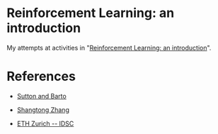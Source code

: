 # Reinforcement Learning: an introduction

My attempts at activities in "[Reinforcement Learning: an introduction](http://a.co/ik17sph)".

# References

* [Sutton and Barto](http://incompleteideas.net/book/the-book-1st.html)

* [Shangtong Zhang](https://github.com/ShangtongZhang/reinforcement-learning-an-introduction)

* [ETH Zurich -- IDSC](https://github.com/idsc-frazzoli/subare)
